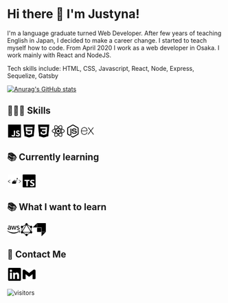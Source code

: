 # Hi there 👋 I'm Justyna!

I'm a language graduate turned Web Developer. After few years of teaching English in Japan, I decided to make a career change. I started to teach myself how to code. From April 2020 I work as a web developer in Osaka. I work mainly with React and NodeJS.

Tech skills include: HTML, CSS, Javascript, React, Node, Express, Sequelize, Gatsby

[![Anurag's GitHub stats](https://github-readme-stats.vercel.app/api?username=j45t7&hide=stars,issues&count_private=true&show_icons=true&theme=graywhite)](https://github.com/anuraghazra/github-readme-stats)

## 👩🏻‍💻 Skills

<p style="display:flex; justify-content: flex-start">
<img style="width: 30px; margin: 2px" src="./images/javascript.svg">
<img style="width: 30px; margin: 2px" src="./images/html5.svg">
<img style="width: 30px; margin: 2px" src="./images/css3.svg">
<img style="width: 30px; margin: 2px" src="./images/react.svg">
<img style="width: 30px; margin: 2px" src="./images/nodedotjs.svg">
<img style="width: 30px' src="./images/sequelize.svg">
<img style="width: 30px; margin: 2px" src="./images/express.svg">
</p>

## 📚 Currently learning

<p style="display:flex; justify-content: flex-start">
<img style="width: 30px; margin: 2px" src="./images/styledcomponents.svg">
<img style="width: 30px; margin: 2px" src="./images/typescript.svg">
</p>

## 📚 What I want to learn

<p style="display:flex; justify-content: flex-start">
<img style="width: 30px" src="./images/amazonaws.svg">
<img style="width: 30px" src="./images/graphql.svg">
<img style="width: 30px" src="./images/strapi.svg">
</p>

## 📧 Contact Me

<p style="display:flex; justify-content: flex-start">
<a href="https://www.linkedin.com/in/justyna-marciniak-61694323/"><img style='width: 30px; margin: 2px' src="./images/linkedin.svg"></a>
<a href="mailto:justy.marciniak@gmail.com"><img style="width: 30px; margin: 2px" src="./images/gmail.svg"></a>
</p>

![visitors](https://visitor-badge.glitch.me/badge?page_id=j45t7)



